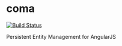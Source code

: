 # coma
[![Build Status](https://travis-ci.org/nova706/coma.svg?branch=master)](https://travis-ci.org/nova706/coma)

Persistent Entity Management for AngularJS
